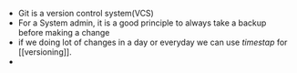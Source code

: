 - Git is a version control system(VCS)
- For a System admin, it is a good principle to always take a backup before making a change
- if we doing lot of changes in a day or everyday we can use *timestap* for [[versioning]].  
-  